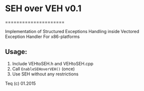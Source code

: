 # SEH over VEH v0.1
=====================

Implementation of Structured Exceptions Handling inside Vectored Exception Handler
For x86-platforms
## Usage: 
1. Include VEHtoSEH.h and VEHtoSEH.cpp
2. Call `EnableSEHoverVEH()` (once)
3. Use SEH without any restrictions

Teq (c) 01.2015